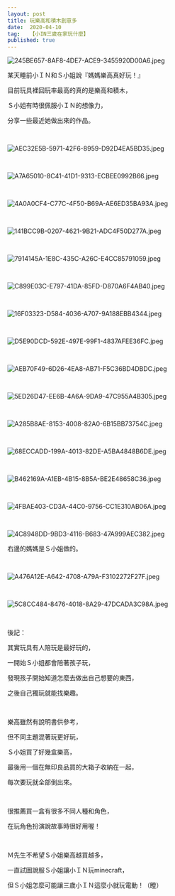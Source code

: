 ```yaml
---
layout: post
title: 玩樂高和積木創意多
date:  2020-04-10
tag:   【小IN三歲在家玩什麼】
published: true 
---
```

<p><img alt="245BE657-8AF8-4DE7-ACE9-3455920D00A6.jpeg" src="https://pic.pimg.tw/smlife543/1586694575-2327891030_n.jpg" title="245BE657-8AF8-4DE7-ACE9-3455920D00A6.jpeg"></p>

<p>某天睡前小ＩＮ和Ｓ小姐說『媽媽樂高真好玩！』</p>

<p>目前玩具裡回玩率最高的真的是樂高和積木，</p>

<p>Ｓ小姐有時很佩服小ＩＮ的想像力，</p>

<p>分享一些最近她做出來的作品。</p>

<p>&nbsp;</p>

<p><img alt="AEC32E5B-5971-42F6-8959-D92D4EA5BD35.jpeg" src="https://pic.pimg.tw/smlife543/1586694571-3512545958_n.jpg" title="AEC32E5B-5971-42F6-8959-D92D4EA5BD35.jpeg"></p>

<p>&nbsp;</p>

<p><img alt="A7A65010-8C41-41D1-9313-ECBEE0992B66.jpeg" src="https://pic.pimg.tw/smlife543/1586694571-2896907419_n.jpg" title="A7A65010-8C41-41D1-9313-ECBEE0992B66.jpeg"></p>

<p>&nbsp;</p>

<p><img alt="4A0A0CF4-C77C-4F50-B69A-AE6ED35BA93A.jpeg" src="https://pic.pimg.tw/smlife543/1586694571-4173170688_n.jpg" title="4A0A0CF4-C77C-4F50-B69A-AE6ED35BA93A.jpeg"></p>

<p>&nbsp;</p>

<p><img alt="141BCC9B-0207-4621-9B21-ADC4F50D277A.jpeg" src="https://pic.pimg.tw/smlife543/1586694571-4187620959_n.jpg" title="141BCC9B-0207-4621-9B21-ADC4F50D277A.jpeg"></p>

<p>&nbsp;</p>

<p><img alt="7914145A-1E8C-435C-A26C-E4CC85791059.jpeg" src="https://pic.pimg.tw/smlife543/1586694573-3620360822_n.jpg" title="7914145A-1E8C-435C-A26C-E4CC85791059.jpeg"></p>

<p>&nbsp;</p>

<p><img alt="C899E03C-E797-41DA-85FD-D870A6F4AB40.jpeg" src="https://pic.pimg.tw/smlife543/1586694573-713370269_n.jpg" title="C899E03C-E797-41DA-85FD-D870A6F4AB40.jpeg"></p>

<p>&nbsp;</p>

<p><img alt="16F03323-D584-4036-A707-9A188EBB4344.jpeg" src="https://pic.pimg.tw/smlife543/1586694573-3475435812_n.jpg" title="16F03323-D584-4036-A707-9A188EBB4344.jpeg"></p>

<p>&nbsp;</p>

<p><img alt="D5E90DCD-592E-497E-99F1-4837AFEE36FC.jpeg" src="https://pic.pimg.tw/smlife543/1586694573-1289964657_n.jpg" title="D5E90DCD-592E-497E-99F1-4837AFEE36FC.jpeg"></p>

<p>&nbsp;</p>

<p><img alt="AEB70F49-6D26-4EA8-AB71-F5C36BD4DBDC.jpeg" src="https://pic.pimg.tw/smlife543/1586694574-2720701156_n.jpg" title="AEB70F49-6D26-4EA8-AB71-F5C36BD4DBDC.jpeg"></p>

<p>&nbsp;</p>

<p><img alt="5ED26D47-EE6B-4A6A-9DA9-47C955A4B305.jpeg" src="https://pic.pimg.tw/smlife543/1586694574-2555380377_n.jpg" title="5ED26D47-EE6B-4A6A-9DA9-47C955A4B305.jpeg"></p>

<p>&nbsp;</p>

<p><img alt="A285B8AE-8153-4008-82A0-6B15BB73754C.jpeg" src="https://pic.pimg.tw/smlife543/1586508117-2456404676_n.jpg" title="A285B8AE-8153-4008-82A0-6B15BB73754C.jpeg"></p>

<p>&nbsp;</p>

<p><img alt="68ECCADD-199A-4013-82DE-A5BA4848B6DE.jpeg" src="https://pic.pimg.tw/smlife543/1586508117-144076216_n.jpg" title="68ECCADD-199A-4013-82DE-A5BA4848B6DE.jpeg"></p>

<p>&nbsp;</p>

<p><img alt="B462169A-A1EB-4B15-8B5A-BE2E48658C36.jpeg" src="https://pic.pimg.tw/smlife543/1586508117-1520125251_n.jpg" title="B462169A-A1EB-4B15-8B5A-BE2E48658C36.jpeg"></p>

<p>&nbsp;</p>

<p><img alt="4FBAE403-CD3A-44C0-9756-CC1E310AB06A.jpeg" src="https://pic.pimg.tw/smlife543/1586597247-2746564391_n.jpg" title="4FBAE403-CD3A-44C0-9756-CC1E310AB06A.jpeg"></p>

<p>&nbsp;</p>

<p><img alt="4C8948DD-9BD3-4116-B683-47A999AEC382.jpeg" src="https://pic.pimg.tw/smlife543/1586684285-1905882846_n.jpg" title="4C8948DD-9BD3-4116-B683-47A999AEC382.jpeg"></p>

<p>右邊的媽媽是Ｓ小姐做的。</p>

<p>&nbsp;</p>

<p><img alt="A476A12E-A642-4708-A79A-F3102272F27F.jpeg" src="https://pic.pimg.tw/smlife543/1586684289-3054701960_n.jpg" title="A476A12E-A642-4708-A79A-F3102272F27F.jpeg"></p>

<p>&nbsp;</p>

<p><img alt="5C8CC484-8476-4018-8A29-47DCADA3C98A.jpeg" src="https://pic.pimg.tw/smlife543/1586684285-3786682529_n.jpg" title="5C8CC484-8476-4018-8A29-47DCADA3C98A.jpeg"></p>

<p>&nbsp;</p>

<p>後記：</p>

<p>其實玩具有人陪玩是最好玩的，</p>

<p>一開始Ｓ小姐都會陪著孩子玩，</p>

<p>發現孩子開始知道怎麼去做出自己想要的東西，</p>

<p>之後自己獨玩就能找樂趣。</p>

<p>&nbsp;</p>

<p>樂高雖然有說明書供參考，</p>

<p>但不同主題混著玩更好玩，</p>

<p>Ｓ小姐買了好幾盒樂高，</p>

<p>最後用一個在無印良品買的大箱子收納在一起，</p>

<p>每次要玩就全部倒出來。</p>

<p>&nbsp;</p>

<p>很推薦買一盒有很多不同人種和角色，</p>

<p>在玩角色扮演說故事時很好用喔！</p>

<p>&nbsp;</p>

<p>Ｍ先生不希望Ｓ小姐樂高越買越多，</p>

<p>一直試圖說服Ｓ小姐讓小ＩＮ玩minecraft，</p>

<p>但Ｓ小姐怎麼可能讓三歲小ＩＮ這麼小就玩電動！（瞪）</p>

